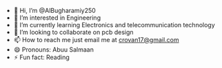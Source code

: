 - 👋 Hi, I’m @AlBugharamiy250
- 👀 I’m interested in Engineering
- 🌱 I’m currently learning Electronics and telecommunication technology
- 💞️ I’m looking to collaborate on pcb design
- 📫 How to reach me just email me at crovan17@gmail.com
- 😄 Pronouns: Abuu Salmaan
- ⚡ Fun fact: Reading

<!---
AlBugharamiy250/AlBugharamiy250 is a ✨ special ✨ repository because its `README.md` (this file) appears on your GitHub profile.
You can click the Preview link to take a look at your changes.
--->
